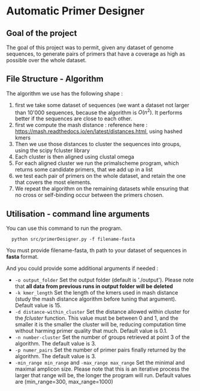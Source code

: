 # Automatic Primer Designer

## Goal of the project
The goal of this project was to permit, given any dataset of genome sequences, to generate pairs of primers that have a coverage as high as possible over the whole dataset. 

## File Structure - Algorithm
The algorithm we use has the following shape :
1. first we take some dataset of sequences (we want a dataset not larger than 10'000 sequences, because the algorithm is $O(n^{2})$. It performs better if the sequences are close to each other.
2. first we compute the mash distance : reference here : https://mash.readthedocs.io/en/latest/distances.html, using hashed kmers
3. Then we use those distances to cluster the sequences into groups, using the scipy fcluster library
4. Each cluster is then aligned using clustal omega
5. For each aligned cluster we run the primalscheme program, which returns some candidate primers, that we add up in a list
6. we test each pair of primers on the whole dataset, and retain the one that covers the most elements.
7. We repeat the algorithm on the remaining datasets while ensuring that no cross or self-binding occur between the primers chosen.

## Utilisation - command line arguments
You can use this command to run the program.
```console
  python src/primerDesigner.py -f filename-fasta
```
You must provide filename-fasta, th path to your dataset of sequences in __fasta__ format.

And you could provide some additional arguments if needed :
* ```-o output_folder``` Set the output folder (default is './output'). Please note that __all data from previous runs in output folder will be deleted__
* ```-k kmer_length``` Set the length of the kmers used in mash distance (study the mash distance algorithm before tuning that argument). Default value is 15.
* ```-d distance-within_cluster``` Set the distance allowed within cluster for the _fcluster_ function. This value must be between 0 and 1, and the smaller it is the smaller the cluster will be, reducing computation time without harming primer quality that much. Default value is 0.1.
* ```-n number-cluster``` Set the number of groups retrieved at point 3 of the algorithm. The default value is 3.
* ```-p numer_pairs``` Set the number of primer pairs finally returned by the algorithm. The default value is 3.
* ```-min_range min_range``` and ```-max_range max_range``` Set the minimal and maximal amplicon size. Please note that this is an iterative process the larger that range will be, the longer the program will run. Default values are (min_range=300, max_range=1000)

